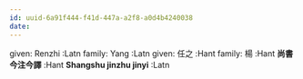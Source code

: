 ```yaml
---
id: uuid-6a91f444-f41d-447a-a2f8-a0d4b4240038
date: 
---
```


given: Renzhi :Latn
family: Yang :Latn
given: 任之 :Hant
family: 楊 :Hant
**尚書今注今譯** :Hant
**Shangshu jinzhu jinyi** :Latn